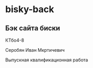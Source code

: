 # bisky-back

## Бэк сайта биски

КТбо4-8

Серобян Иван Мкртичевич

Выпускная квалификационная работа
